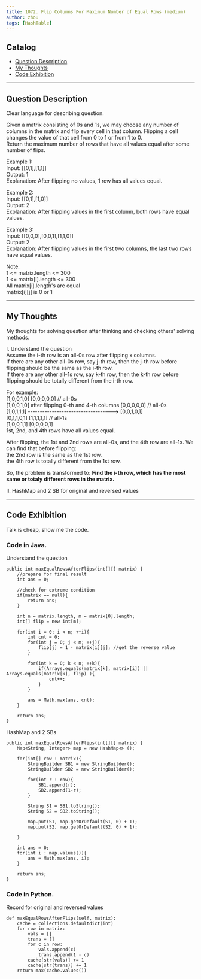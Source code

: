 ```yaml
---
title: 1072. Flip Columns For Maximum Number of Equal Rows (medium)                   
author: zhou      
tags: [HashTable]            
---
```


       

## Catalog  
+ [Question Description](#partI)
+ [My Thoughts](#partII)
+ [Code Exhibition](#partIII)

----------------------------------

## Question Description
Clear language for describing question.    

Given a matrix consisting of 0s and 1s, we may choose any number of columns in the matrix and flip every cell in that column.  Flipping a cell changes the value of that cell from 0 to 1 or from 1 to 0.     
Return the maximum number of rows that have all values equal after some number of flips.     

Example 1:     
Input: [[0,1],[1,1]]    
Output: 1    
Explanation: After flipping no values, 1 row has all values equal.     

Example 2:    
Input: [[0,1],[1,0]]    
Output: 2    
Explanation: After flipping values in the first column, both rows have equal values.     

Example 3:    
Input: [[0,0,0],[0,0,1],[1,1,0]]   
Output: 2    
Explanation: After flipping values in the first two columns, the last two rows have equal values.     

Note:    
1 <= matrix.length <= 300   
1 <= matrix[i].length <= 300    
All matrix[i].length's are equal    
matrix[i][j] is 0 or 1     


----------------------------------

## My Thoughts
My thoughts for solving question after thinking and checking others' solving methods.        

I. Understand the question    
Assume the i-th row is an all-0s row after flipping x columns.    
If there are any other all-0s row, say j-th row, then the j-th row before flipping should be the same as the i-th row.    
If there are any other all-1s row, say k-th row, then the k-th row before flipping should be totally different from the i-th row.     

For example:     
 [1,0,0,1,0]                                         [0,0,0,0,0]  // all-0s   
 [1,0,0,1,0]  after flipping 0-th and 4-th columns   [0,0,0,0,0]  // all-0s   
 [1,0,1,1,1] ----------------------------------->    [0,0,1,0,1]   
 [0,1,1,0,1]                                         [1,1,1,1,1]  // all-1s    
 [1,0,0,1,1]                                         [0,0,0,0,1]     
1st, 2nd, and 4th rows have all values equal.      

After flipping, the 1st and 2nd rows are all-0s, and the 4th row are all-1s. We can find that before flipping:    
the 2nd row is the same as the 1st row.    
the 4th row is totally different from the 1st row.      

So, the problem is transformed to: <b> Find the i-th row, which has the most same or totaly different rows in the matrix. </b>           

II. HashMap and 2 SB for original and reversed values         





----------------------------------

## Code Exhibition
Talk is cheap, show me the code.    
### Code in Java.     
Understand the question    

    public int maxEqualRowsAfterFlips(int[][] matrix) {
        //prepare for final result
        int ans = 0;
        
        //check for extreme condition
        if(matrix == null){
            return ans;
        }
        
        int n = matrix.length, m = matrix[0].length;
        int[] flip = new int[m];
        
        for(int i = 0; i < n; ++i){
            int cnt = 0;
            for(int j = 0; j < m; ++j){
                flip[j] = 1 - matrix[i][j]; //get the reverse value    
            }
            
            for(int k = 0; k < n; ++k){
                if(Arrays.equals(matrix[k], matrix[i]) || Arrays.equals(matrix[k], flip) ){
                    cnt++;
                }
            }
            
            ans = Math.max(ans, cnt);
        }
        
        return ans;
    }

HashMap and 2 SBs     

    public int maxEqualRowsAfterFlips(int[][] matrix) {
        Map<String, Integer> map = new HashMap<> ();
        
        for(int[] row : matrix){
            StringBuilder SB1 = new StringBuilder();
            StringBuilder SB2 = new StringBuilder();
            
            for(int r : row){
                SB1.append(r);
                SB2.append(1-r);
            }
            
            String S1 = SB1.toString();
            String S2 = SB2.toString();
            
            map.put(S1, map.getOrDefault(S1, 0) + 1);
            map.put(S2, map.getOrDefault(S2, 0) + 1);
            
        }
        
        int ans = 0;
        for(int i : map.values()){
            ans = Math.max(ans, i);
        }
        
        return ans;
    }



### Code in Python.   
Record for original and reversed values    

    def maxEqualRowsAfterFlips(self, matrix):
        cache = collections.defaultdict(int)
        for row in matrix:
            vals = []
            trans = []
            for c in row:
                vals.append(c)
                trans.append(1 - c)
            cache[str(vals)] += 1
            cache[str(trans)] += 1
        return max(cache.values())


